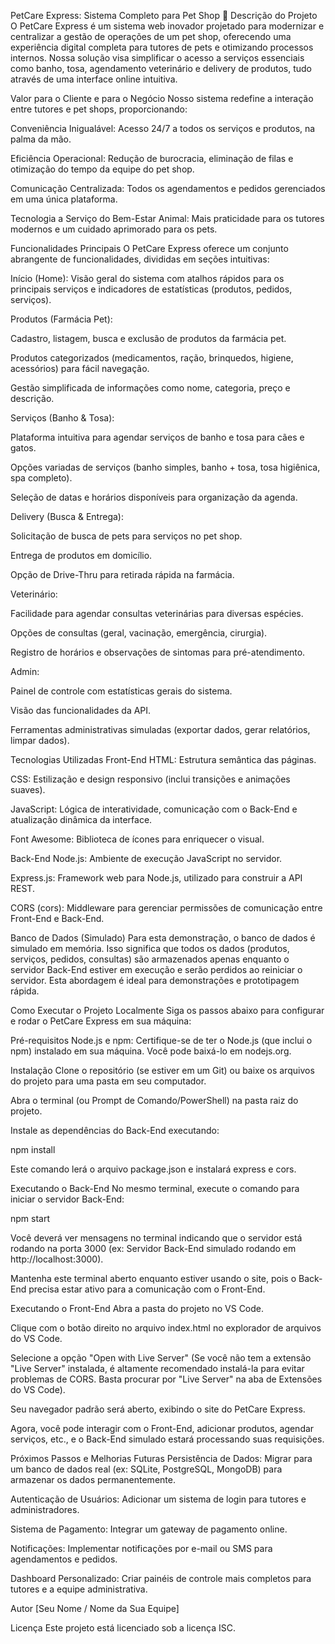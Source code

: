 PetCare Express: Sistema Completo para Pet Shop 🐾
Descrição do Projeto
O PetCare Express é um sistema web inovador projetado para modernizar e centralizar a gestão de operações de um pet shop, oferecendo uma experiência digital completa para tutores de pets e otimizando processos internos. Nossa solução visa simplificar o acesso a serviços essenciais como banho, tosa, agendamento veterinário e delivery de produtos, tudo através de uma interface online intuitiva.

Valor para o Cliente e para o Negócio
Nosso sistema redefine a interação entre tutores e pet shops, proporcionando:

Conveniência Inigualável: Acesso 24/7 a todos os serviços e produtos, na palma da mão.

Eficiência Operacional: Redução de burocracia, eliminação de filas e otimização do tempo da equipe do pet shop.

Comunicação Centralizada: Todos os agendamentos e pedidos gerenciados em uma única plataforma.

Tecnologia a Serviço do Bem-Estar Animal: Mais praticidade para os tutores modernos e um cuidado aprimorado para os pets.

Funcionalidades Principais
O PetCare Express oferece um conjunto abrangente de funcionalidades, divididas em seções intuitivas:

Início (Home): Visão geral do sistema com atalhos rápidos para os principais serviços e indicadores de estatísticas (produtos, pedidos, serviços).

Produtos (Farmácia Pet):

Cadastro, listagem, busca e exclusão de produtos da farmácia pet.

Produtos categorizados (medicamentos, ração, brinquedos, higiene, acessórios) para fácil navegação.

Gestão simplificada de informações como nome, categoria, preço e descrição.

Serviços (Banho & Tosa):

Plataforma intuitiva para agendar serviços de banho e tosa para cães e gatos.

Opções variadas de serviços (banho simples, banho + tosa, tosa higiênica, spa completo).

Seleção de datas e horários disponíveis para organização da agenda.

Delivery (Busca & Entrega):

Solicitação de busca de pets para serviços no pet shop.

Entrega de produtos em domicílio.

Opção de Drive-Thru para retirada rápida na farmácia.

Veterinário:

Facilidade para agendar consultas veterinárias para diversas espécies.

Opções de consultas (geral, vacinação, emergência, cirurgia).

Registro de horários e observações de sintomas para pré-atendimento.

Admin:

Painel de controle com estatísticas gerais do sistema.

Visão das funcionalidades da API.

Ferramentas administrativas simuladas (exportar dados, gerar relatórios, limpar dados).

Tecnologias Utilizadas
Front-End
HTML: Estrutura semântica das páginas.

CSS: Estilização e design responsivo (inclui transições e animações suaves).

JavaScript: Lógica de interatividade, comunicação com o Back-End e atualização dinâmica da interface.

Font Awesome: Biblioteca de ícones para enriquecer o visual.

Back-End
Node.js: Ambiente de execução JavaScript no servidor.

Express.js: Framework web para Node.js, utilizado para construir a API REST.

CORS (cors): Middleware para gerenciar permissões de comunicação entre Front-End e Back-End.

Banco de Dados (Simulado)
Para esta demonstração, o banco de dados é simulado em memória. Isso significa que todos os dados (produtos, serviços, pedidos, consultas) são armazenados apenas enquanto o servidor Back-End estiver em execução e serão perdidos ao reiniciar o servidor. Esta abordagem é ideal para demonstrações e prototipagem rápida.

Como Executar o Projeto Localmente
Siga os passos abaixo para configurar e rodar o PetCare Express em sua máquina:

Pré-requisitos
Node.js e npm: Certifique-se de ter o Node.js (que inclui o npm) instalado em sua máquina. Você pode baixá-lo em nodejs.org.

Instalação
Clone o repositório (se estiver em um Git) ou baixe os arquivos do projeto para uma pasta em seu computador.

Abra o terminal (ou Prompt de Comando/PowerShell) na pasta raiz do projeto.

Instale as dependências do Back-End executando:

npm install

Este comando lerá o arquivo package.json e instalará express e cors.

Executando o Back-End
No mesmo terminal, execute o comando para iniciar o servidor Back-End:

npm start

Você deverá ver mensagens no terminal indicando que o servidor está rodando na porta 3000 (ex: Servidor Back-End simulado rodando em http://localhost:3000).

Mantenha este terminal aberto enquanto estiver usando o site, pois o Back-End precisa estar ativo para a comunicação com o Front-End.

Executando o Front-End
Abra a pasta do projeto no VS Code.

Clique com o botão direito no arquivo index.html no explorador de arquivos do VS Code.

Selecione a opção "Open with Live Server" (Se você não tem a extensão "Live Server" instalada, é altamente recomendado instalá-la para evitar problemas de CORS. Basta procurar por "Live Server" na aba de Extensões do VS Code).

Seu navegador padrão será aberto, exibindo o site do PetCare Express.

Agora, você pode interagir com o Front-End, adicionar produtos, agendar serviços, etc., e o Back-End simulado estará processando suas requisições.

Próximos Passos e Melhorias Futuras
Persistência de Dados: Migrar para um banco de dados real (ex: SQLite, PostgreSQL, MongoDB) para armazenar os dados permanentemente.

Autenticação de Usuários: Adicionar um sistema de login para tutores e administradores.

Sistema de Pagamento: Integrar um gateway de pagamento online.

Notificações: Implementar notificações por e-mail ou SMS para agendamentos e pedidos.

Dashboard Personalizado: Criar painéis de controle mais completos para tutores e a equipe administrativa.

Autor
[Seu Nome / Nome da Sua Equipe]

Licença
Este projeto está licenciado sob a licença ISC.
